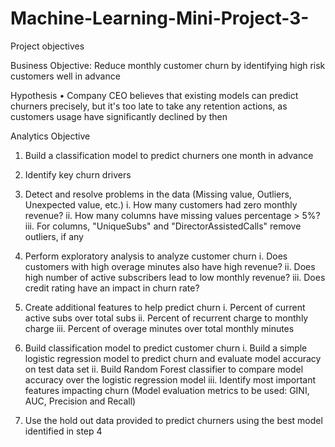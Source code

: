 # Machine-Learning-Mini-Project-3-

Project objectives

Business Objective: Reduce monthly customer churn by identifying high risk customers well in advance

Hypothesis
• Company CEO believes that existing models can predict churners precisely, but it's too late to take any retention actions, as customers usage have significantly declined by then

Analytics Objective
1. Build a classification model to predict churners one month in advance
2. Identify key churn drivers

1. Detect and resolve problems in the data (Missing value, Outliers, Unexpected value, etc.) 
i. How many customers had zero monthly revenue?
ii. How many columns have missing values percentage > 5%?
iii. For columns, "UniqueSubs" and "DirectorAssistedCalls" remove outliers, if any

2. Perform exploratory analysis to analyze customer churn
i. Does customers with high overage minutes also have high revenue?
ii. Does high number of active subscribers lead to low monthly revenue?
iii. Does credit rating have an impact in churn rate?

3. Create additional features to help predict churn
i. Percent of current active subs over total subs
ii. Percent of recurrent charge to monthly charge
iii. Percent of overage minutes over total monthly minutes

4. Build classification model to predict customer churn 
i. Build a simple logistic regression model to predict churn and evaluate model
accuracy on test data set
ii. Build Random Forest classifier to compare model accuracy over the logistic
regression model
iii. Identify most important features impacting churn
(Model evaluation metrics to be used: GINI, AUC, Precision and Recall)

5. Use the hold out data provided to predict churners using the best model identified in step 4
